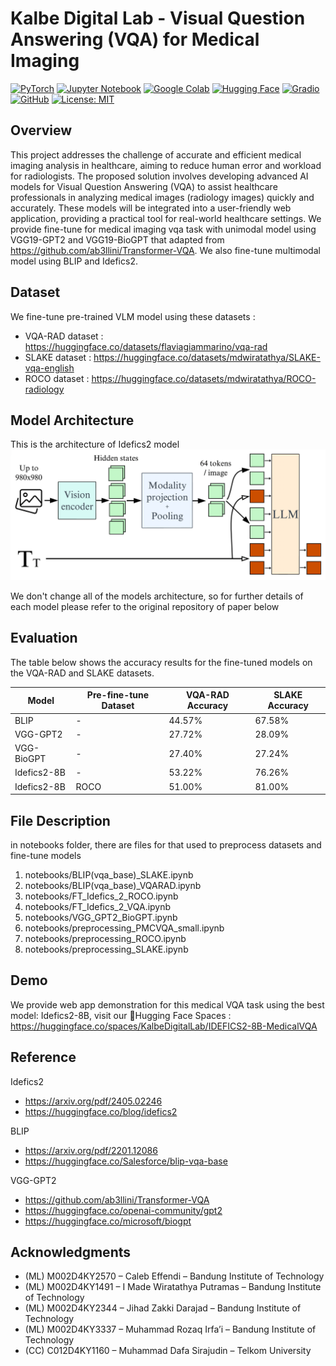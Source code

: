 # Kalbe Digital Lab - Visual Question Answering (VQA) for Medical Imaging
[![PyTorch](https://img.shields.io/badge/PyTorch-EE4C2C?logo=pytorch&logoColor=white)](https://pytorch.org/)
[![Jupyter Notebook](https://img.shields.io/badge/Jupyter-Notebook-F37626?logo=jupyter&logoColor=white)](https://jupyter.org/)
[![Google Colab](https://img.shields.io/badge/Google%20Colab-F9AB00?logo=google-colab&logoColor=white)](https://colab.research.google.com/)
[![Hugging Face](https://img.shields.io/badge/Hugging%20Face-D00000?logo=huggingface&logoColor=white)](https://huggingface.co/)
[![Gradio](https://img.shields.io/badge/Gradio-3776AB?logo=appveyor&logoColor=white)](https://gradio.app/)
[![GitHub](https://img.shields.io/badge/GitHub-Repository-181717?logo=github&logoColor=white)](https://github.com/your-repository)
[![License: MIT](https://img.shields.io/badge/License-MIT-green.svg)](https://opensource.org/licenses/MIT)


## Overview
This project addresses the challenge of accurate and efficient medical imaging analysis in healthcare, aiming to reduce human error and workload for radiologists. The proposed solution involves developing advanced AI models for Visual Question Answering (VQA) to assist healthcare professionals in analyzing medical images (radiology images) quickly and accurately. These models will be integrated into a user-friendly web application, providing a practical tool for real-world healthcare settings.  We provide fine-tune for medical imaging vqa task with unimodal model using VGG19-GPT2 and VGG19-BioGPT that adapted from https://github.com/ab3llini/Transformer-VQA. We also fine-tune multimodal model using BLIP and Idefics2.


## Dataset
We fine-tune pre-trained VLM model using these datasets :
- VQA-RAD dataset : https://huggingface.co/datasets/flaviagiammarino/vqa-rad
- SLAKE dataset : https://huggingface.co/datasets/mdwiratathya/SLAKE-vqa-english
- ROCO dataset : https://huggingface.co/datasets/mdwiratathya/ROCO-radiology

## Model Architecture
This is the architecture of Idefics2 model
![Model Architecture](img/idefics2_architecture.png)

We don't change all of the models architecture, so for further details of each model please refer to the original repository of paper below


## Evaluation
The table below shows the accuracy results for the fine-tuned models on the VQA-RAD and SLAKE datasets.

| Model        | Pre-fine-tune Dataset | VQA-RAD Accuracy | SLAKE Accuracy |
|--------------|-----------------------|------------------|----------------|
| BLIP         | -                     | 44.57%           | 67.58%         |
| VGG-GPT2     | -                     | 27.72%           | 28.09%         |
| VGG-BioGPT   | -                     | 27.40%           | 27.24%         |
| Idefics2-8B  | -                     | 53.22%           | 76.26%         |
| Idefics2-8B  | ROCO                  | 51.00%           | 81.00%         |


## File Description
in notebooks folder, there are files for that used to preprocess datasets and fine-tune models
1. notebooks/BLIP(vqa_base)_SLAKE.ipynb
2. notebooks/BLIP(vqa_base)_VQARAD.ipynb
3. notebooks/FT_Idefics_2_ROCO.ipynb
4. notebooks/FT_Idefics_2_VQA.ipynb
5. notebooks/VGG_GPT2_BioGPT.ipynb
6. notebooks/preprocessing_PMCVQA_small.ipynb
7. notebooks/preprocessing_ROCO.ipynb
8. notebooks/preprocessing_SLAKE.ipynb


## Demo
We provide web app demonstration for this medical VQA task using the best model: Idefics2-8B, visit our 🤗Hugging Face Spaces : https://huggingface.co/spaces/KalbeDigitalLab/IDEFICS2-8B-MedicalVQA

## Reference
Idefics2
- https://arxiv.org/pdf/2405.02246
- https://huggingface.co/blog/idefics2

BLIP
- https://arxiv.org/pdf/2201.12086
- https://huggingface.co/Salesforce/blip-vqa-base

VGG-GPT2
- https://github.com/ab3llini/Transformer-VQA
- https://huggingface.co/openai-community/gpt2
- https://huggingface.co/microsoft/biogpt

## Acknowledgments
- (ML) M002D4KY2570 – Caleb Effendi – Bandung Institute of Technology
- (ML) M002D4KY1491 – I Made Wiratathya Putramas – Bandung Institute of Technology
- (ML)  M002D4KY2344 – Jihad Zakki Darajad – Bandung Institute of Technology
- (ML)  M002D4KY3337 – Muhammad Rozaq Irfa’i – Bandung Institute of Technology
- (CC) C012D4KY1160 – Muhammad Dafa Sirajudin – Telkom University
